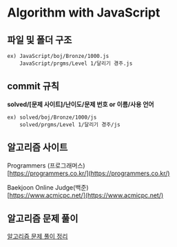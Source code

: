 # Algorithm with JavaScript

## 파일 및 폴더 구조

```
ex) JavaScript/boj/Bronze/1000.js
    JavaScript/prgms/Level 1/달리기 경주.js
```

## commit 규칙

**solved/[문제 사이트]/난이도/문제 번호 or 이름/사용 언어**

```
ex) solved/boj/Bronze/1000/js
    solved/prgms/Level 1/달리기 경주/js
```

## 알고리즘 사이트

Programmers (프로그래머스)  
[https://programmers.co.kr/](https://programmers.co.kr/)

Baekjoon Online Judge(백준)  
[https://www.acmicpc.net/](https://www.acmicpc.net/)

## 알고리즘 문제 풀이

[알고리즘 문제 풀이 정리](https://longing-wasp-3ad.notion.site/2231e165cdca8189b094e10ddcaaafe5?source=copy_link)
